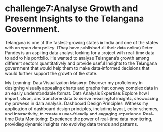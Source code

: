 # challenge7:Analyse Growth and Present Insights to the Telangana Government. 
Telangana is one of the fastest-growing states in India and one of the states with an open data policy. (They have published all their data online)
Peter Pandey is an aspiring data analyst looking for a project with real-time data to add to his portfolio. He wanted to analyse Telangana’s growth among different sectors quantitatively and provide useful Insights to the Telangana government that would help them to make data-informed decisions that would further support the growth of the state.

My Learning:
Data Visualization Mastery: Discover my proficiency in designing visually appealing charts and graphs that convey complex data in an easily understandable format.
Data Analysis Expertise: Explore how I import, clean, and transform data to derive meaningful insights, showcasing my prowess in data analysis.
Dashboard Design Principles: Witness my application of dashboard design principles, including layout, color schemes, and interactivity, to create a user-friendly and engaging experience.
Real-time Data Monitoring: Experience the power of real-time data monitoring, providing dynamic insights into evolving data trends and patterns.

